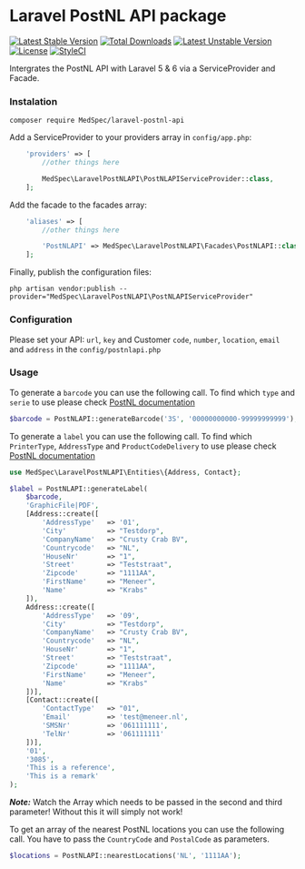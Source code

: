 Laravel PostNL API package
==============
[![Latest Stable Version](https://poser.pugx.org/MedSpec/laravel-postnl-api/v/stable)](https://packagist.org/packages/MedSpec/laravel-postnl-api)
[![Total Downloads](https://poser.pugx.org/MedSpec/laravel-postnl-api/downloads)](https://packagist.org/packages/MedSpec/laravel-postnl-api)
[![Latest Unstable Version](https://poser.pugx.org/MedSpec/laravel-postnl-api/v/unstable)](https://packagist.org/packages/MedSpec/laravel-postnl-api)
[![License](https://poser.pugx.org/MedSpec/laravel-postnl-api/license)](https://packagist.org/packages/MedSpec/laravel-postnl-api)
[![StyleCI](https://github.styleci.io/repos/212767317/shield?branch=master)](https://github.styleci.io/repos/212767317/shield?branch=master)

Intergrates the PostNL API with Laravel 5 & 6 via a ServiceProvider and Facade.

### Instalation
```
composer require MedSpec/laravel-postnl-api
```

Add a ServiceProvider to your providers array in `config/app.php`:
```php
    'providers' => [
    	//other things here

    	MedSpec\LaravelPostNLAPI\PostNLAPIServiceProvider::class,
    ];
```

Add the facade to the facades array:
```php
    'aliases' => [
    	//other things here

    	'PostNLAPI' => MedSpec\LaravelPostNLAPI\Facades\PostNLAPI::class,
    ];
```

Finally, publish the configuration files:
```
php artisan vendor:publish --provider="MedSpec\LaravelPostNLAPI\PostNLAPIServiceProvider"
```

### Configuration
Please set your API: `url`, `key` and Customer `code`, `number`, `location`, `email` and `address` in the `config/postnlapi.php`

### Usage
To generate a `barcode` you can use the following call. To find which `type` and `serie` to use please check [PostNL documentation](https://developer.postnl.nl/browse-apis/send-and-track/barcode-webservice/documentation-soap/)
```php
$barcode = PostNLAPI::generateBarcode('3S', '00000000000-99999999999');
```

To generate a `label` you can use the following call. To find which `PrinterType`, `AddressType` and `ProductCodeDelivery` to use please check [PostNL documentation](https://developer.postnl.nl/browse-apis/send-and-track/labelling-webservice/documentation/)
```php
use MedSpec\LaravelPostNLAPI\Entities\{Address, Contact};

$label = PostNLAPI::generateLabel(
	$barcode, 
	'GraphicFile|PDF',
	[Address::create([
        'AddressType' 	=> '01',
        'City'        	=> "Testdorp",
        'CompanyName' 	=> "Crusty Crab BV",
        'Countrycode' 	=> "NL",
        'HouseNr'     	=> "1",
        'Street'      	=> "Teststraat",
        'Zipcode'     	=> "1111AA",
        'FirstName'	  	=> "Meneer",
        'Name'	 	  	=> "Krabs"
    ]),
    Address::create([
        'AddressType'   => '09',
        'City'          => "Testdorp",
        'CompanyName'   => "Crusty Crab BV",
        'Countrycode'   => "NL",
        'HouseNr'       => "1",
        'Street'        => "Teststraat",
        'Zipcode'       => "1111AA",
        'FirstName'     => "Meneer",
        'Name'          => "Krabs"
    ])],
    [Contact::create([
    	'ContactType'	=> "01",
    	'Email'			=> 'test@meneer.nl',
    	'SMSNr'			=> '061111111',
    	'TelNr'			=> '061111111'
    ])],
    '01',
    '3085',
    'This is a reference',
    'This is a remark'
);
```
**_Note:_** Watch the Array which needs to be passed in the second and third parameter! Without this it will simply not work!

To get an array of the nearest PostNL locations you can use the following call. You have to pass the `CountryCode` and `PostalCode` as parameters.
```php
$locations = PostNLAPI::nearestLocations('NL', '1111AA');
```